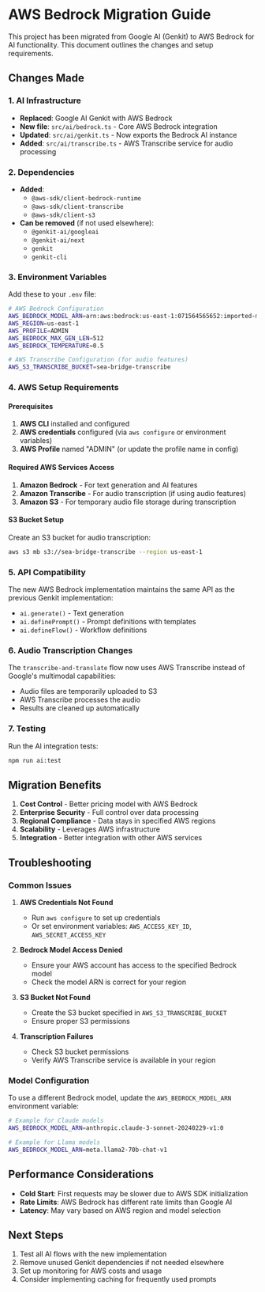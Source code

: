 # AWS Bedrock Migration Guide

This project has been migrated from Google AI (Genkit) to AWS Bedrock for AI functionality. This document outlines the changes and setup requirements.

## Changes Made

### 1. AI Infrastructure
- **Replaced**: Google AI Genkit with AWS Bedrock
- **New file**: `src/ai/bedrock.ts` - Core AWS Bedrock integration
- **Updated**: `src/ai/genkit.ts` - Now exports the Bedrock AI instance
- **Added**: `src/ai/transcribe.ts` - AWS Transcribe service for audio processing

### 2. Dependencies
- **Added**: 
  - `@aws-sdk/client-bedrock-runtime`
  - `@aws-sdk/client-transcribe` 
  - `@aws-sdk/client-s3`
- **Can be removed** (if not used elsewhere):
  - `@genkit-ai/googleai`
  - `@genkit-ai/next`
  - `genkit`
  - `genkit-cli`

### 3. Environment Variables
Add these to your `.env` file:

```bash
# AWS Bedrock Configuration
AWS_BEDROCK_MODEL_ARN=arn:aws:bedrock:us-east-1:071564565652:imported-model/18wtka1nexym
AWS_REGION=us-east-1
AWS_PROFILE=ADMIN
AWS_BEDROCK_MAX_GEN_LEN=512
AWS_BEDROCK_TEMPERATURE=0.5

# AWS Transcribe Configuration (for audio features)
AWS_S3_TRANSCRIBE_BUCKET=sea-bridge-transcribe
```

### 4. AWS Setup Requirements

#### Prerequisites
1. **AWS CLI** installed and configured
2. **AWS credentials** configured (via `aws configure` or environment variables)
3. **AWS Profile** named "ADMIN" (or update the profile name in config)

#### Required AWS Services Access
1. **Amazon Bedrock** - For text generation and AI features
2. **Amazon Transcribe** - For audio transcription (if using audio features)
3. **Amazon S3** - For temporary audio file storage during transcription

#### S3 Bucket Setup
Create an S3 bucket for audio transcription:
```bash
aws s3 mb s3://sea-bridge-transcribe --region us-east-1
```

### 5. API Compatibility

The new AWS Bedrock implementation maintains the same API as the previous Genkit implementation:

- `ai.generate()` - Text generation
- `ai.definePrompt()` - Prompt definitions with templates
- `ai.defineFlow()` - Workflow definitions

### 6. Audio Transcription Changes

The `transcribe-and-translate` flow now uses AWS Transcribe instead of Google's multimodal capabilities:

- Audio files are temporarily uploaded to S3
- AWS Transcribe processes the audio
- Results are cleaned up automatically

### 7. Testing

Run the AI integration tests:
```bash
npm run ai:test
```

## Migration Benefits

1. **Cost Control** - Better pricing model with AWS Bedrock
2. **Enterprise Security** - Full control over data processing
3. **Regional Compliance** - Data stays in specified AWS regions
4. **Scalability** - Leverages AWS infrastructure
5. **Integration** - Better integration with other AWS services

## Troubleshooting

### Common Issues

1. **AWS Credentials Not Found**
   - Run `aws configure` to set up credentials
   - Or set environment variables: `AWS_ACCESS_KEY_ID`, `AWS_SECRET_ACCESS_KEY`

2. **Bedrock Model Access Denied**
   - Ensure your AWS account has access to the specified Bedrock model
   - Check the model ARN is correct for your region

3. **S3 Bucket Not Found**
   - Create the S3 bucket specified in `AWS_S3_TRANSCRIBE_BUCKET`
   - Ensure proper S3 permissions

4. **Transcription Failures**
   - Check S3 bucket permissions
   - Verify AWS Transcribe service is available in your region

### Model Configuration

To use a different Bedrock model, update the `AWS_BEDROCK_MODEL_ARN` environment variable:

```bash
# Example for Claude models
AWS_BEDROCK_MODEL_ARN=anthropic.claude-3-sonnet-20240229-v1:0

# Example for Llama models  
AWS_BEDROCK_MODEL_ARN=meta.llama2-70b-chat-v1
```

## Performance Considerations

- **Cold Start**: First requests may be slower due to AWS SDK initialization
- **Rate Limits**: AWS Bedrock has different rate limits than Google AI
- **Latency**: May vary based on AWS region and model selection

## Next Steps

1. Test all AI flows with the new implementation
2. Remove unused Genkit dependencies if not needed elsewhere
3. Set up monitoring for AWS costs and usage
4. Consider implementing caching for frequently used prompts
